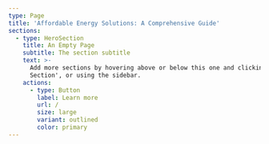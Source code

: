 ```yaml
---
type: Page
title: 'Affordable Energy Solutions: A Comprehensive Guide'
sections:
  - type: HeroSection
    title: An Empty Page
    subtitle: The section subtitle
    text: >-
      Add more sections by hovering above or below this one and clicking '+ Add
      Section', or using the sidebar.
    actions:
      - type: Button
        label: Learn more
        url: /
        size: large
        variant: outlined
        color: primary
---
```

